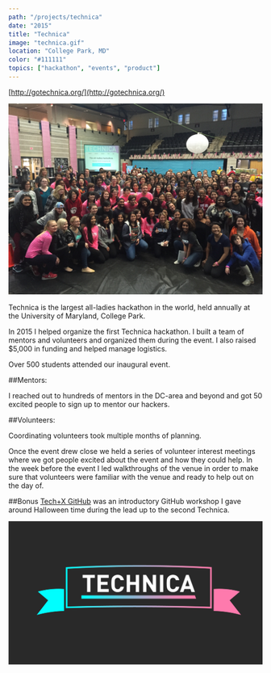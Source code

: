```yaml
---
path: "/projects/technica"
date: "2015"
title: "Technica"
image: "technica.gif"
location: "College Park, MD"
color: "#111111"
topics: ["hackathon", "events", "product"]
---
```


[http://gotechnica.org/](http://gotechnica.org/)

![alt text](/images/technica/crowd.jpg "People at Technica")

Technica is the largest all-ladies hackathon in the world, held annually at the University of Maryland, College Park.

In 2015 I helped organize the first Technica hackathon. I built a team of mentors and volunteers and organized them during the event. I also raised $5,000 in funding and helped manage logistics. 

Over 500 students attended our inaugural event.

##Mentors:

I reached out to hundreds of mentors in the DC-area and beyond and got 50 excited people to sign up to mentor our hackers.

##Volunteers:

Coordinating volunteers took multiple months of planning. 

Once the event drew close we held a series of volunteer interest meetings where we got people excited about the event and how they could help. In the week before the event I led walkthroughs of the venue in order to make sure that volunteers were familiar with the venue and ready to help out on the day of.

##Bonus
[Tech+X GitHub](https://docs.google.com/presentation/d/116S7IZUc6esXZX-k3WWgjzdffxnpBE1gFtdgTFAnsHo/edit?usp=sharing) was an introductory GitHub workshop I gave around Halloween time during the lead up to the second Technica.

![alt text](/images/technica/technica.png "Technica logo")

